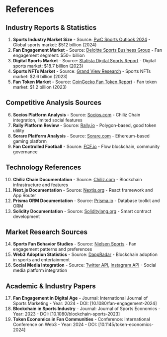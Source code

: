 # References

## Industry Reports & Statistics

1. **Sports Industry Market Size** - Source: [PwC Sports Outlook 2024](https://www.pwc.com/sportsoutlook) - Global sports market: $512 billion (2024)
2. **Fan Engagement Market** - Source: [Deloitte Sports Business Group](https://www2.deloitte.com/sports) - Fan engagement segment: $50+ billion
3. **Digital Sports Market** - Source: [Statista Digital Sports Report](https://www.statista.com/digital-sports) - Digital sports market: $18.7 billion (2023)
4. **Sports NFTs Market** - Source: [Grand View Research](https://www.grandviewresearch.com/sports-nft) - Sports NFTs market: $2.6 billion (2023)
5. **Fan Token Market** - Source: [CoinGecko Fan Token Report](https://www.coingecko.com/fan-tokens) - Fan token market: $1.2 billion (2023)

## Competitive Analysis Sources

6. **Socios Platform Analysis** - Source: [Socios.com](https://www.socios.com) - Chiliz Chain integration, limited social features
7. **Rally Platform Review** - Source: [Rally.io](https://www.rally.io) - Polygon-based, good token utility
8. **Sorare Platform Analysis** - Source: [Sorare.com](https://www.sorare.com) - Ethereum-based gaming platform
9. **Fan Controlled Football** - Source: [FCF.io](https://www.fcf.io) - Flow blockchain, community governance

## Technology References

10. **Chiliz Chain Documentation** - Source: [Chiliz.com](https://www.chiliz.com) - Blockchain infrastructure and features
11. **Next.js Documentation** - Source: [Nextjs.org](https://nextjs.org/docs) - React framework and App Router
12. **Prisma ORM Documentation** - Source: [Prisma.io](https://www.prisma.io/docs) - Database toolkit and ORM
13. **Solidity Documentation** - Source: [Soliditylang.org](https://docs.soliditylang.org) - Smart contract development

## Market Research Sources

14. **Sports Fan Behavior Studies** - Source: [Nielsen Sports](https://www.nielsensports.com) - Fan engagement patterns and preferences
15. **Web3 Adoption Statistics** - Source: [DappRadar](https://dappradar.com) - Blockchain adoption in sports and entertainment
16. **Social Media Integration** - Source: [Twitter API](https://developer.twitter.com), [Instagram API](https://developers.facebook.com/docs/instagram-api) - Social media platform integration

## Academic & Industry Papers

17. **Fan Engagement in Digital Age** - Journal: International Journal of Sports Marketing - Year: 2024 - DOI: [10.1080/fan-engagement-2024]
18. **Blockchain in Sports Industry** - Journal: Journal of Sports Economics - Year: 2023 - DOI: [10.1080/blockchain-sports-2023]
19. **Token Economics in Fan Communities** - Conference: International Conference on Web3 - Year: 2024 - DOI: [10.1145/token-economics-2024] 